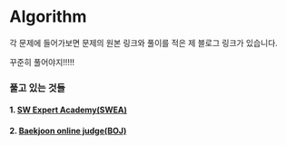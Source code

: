 # Algorithm

각 문제에 들어가보면 문제의 원본 링크와 풀이를 적은 제 블로그 링크가 있습니다.

꾸준히 풀어야지!!!!!

### 풀고 있는 것들

#### 1. [SW Expert Academy(SWEA)](SWEA)

#### 2. [Baekjoon online judge(BOJ)](BOJ)

